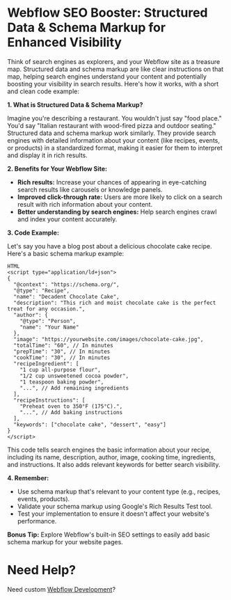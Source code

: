 # Webflow SEO Booster: Structured Data & Schema Markup for Enhanced Visibility

Think of search engines as explorers, and your Webflow site as a treasure map. Structured data and schema markup are like clear instructions on that map, helping search engines understand your content and potentially boosting your visibility in search results. Here's how it works, with a short and clean code example:

**1. What is Structured Data & Schema Markup?**

Imagine you're describing a restaurant. You wouldn't just say "food place." You'd say "Italian restaurant with wood-fired pizza and outdoor seating." Structured data and schema markup work similarly. They provide search engines with detailed information about your content (like recipes, events, or products) in a standardized format, making it easier for them to interpret and display it in rich results.

**2. Benefits for Your Webflow Site:**

  - **Rich results:** Increase your chances of appearing in eye-catching search results like carousels or knowledge panels.
  - **Improved click-through rate:** Users are more likely to click on a search result with rich information about your content.
  - **Better understanding by search engines:** Help search engines crawl and index your content accurately.

**3. Code Example:**

Let's say you have a blog post about a delicious chocolate cake recipe. Here's a basic schema markup example:
```
HTML
<script type="application/ld+json">
{
  "@context": "https://schema.org/",
  "@type": "Recipe",
  "name": "Decadent Chocolate Cake",
  "description": "This rich and moist chocolate cake is the perfect treat for any occasion.",
  "author": {
    "@type": "Person",
    "name": "Your Name"
  },
  "image": "https://yourwebsite.com/images/chocolate-cake.jpg",
  "totalTime": "60", // In minutes
  "prepTime": "30", // In minutes
  "cookTime": "30", // In minutes
  "recipeIngredient": [
    "1 cup all-purpose flour",
    "1/2 cup unsweetened cocoa powder",
    "1 teaspoon baking powder",
    "...", // Add remaining ingredients
  ],
  "recipeInstructions": [
    "Preheat oven to 350°F (175°C).",
    "...", // Add baking instructions
  ],
  "keywords": ["chocolate cake", "dessert", "easy"]
}
</script>
```
This code tells search engines the basic information about your recipe, including its name, description, author, image, cooking time, ingredients, and instructions. It also adds relevant keywords for better search visibility.

**4. Remember:**
  - Use schema markup that's relevant to your content type (e.g., recipes, events, products).
  - Validate your schema markup using Google's Rich Results Test tool.
  - Test your implementation to ensure it doesn't affect your website's performance.

**Bonus Tip:** Explore Webflow's built-in SEO settings to easily add basic schema markup for your website pages.

# Need Help?
Need custom [Webflow Development](https://epyc.in/)?
